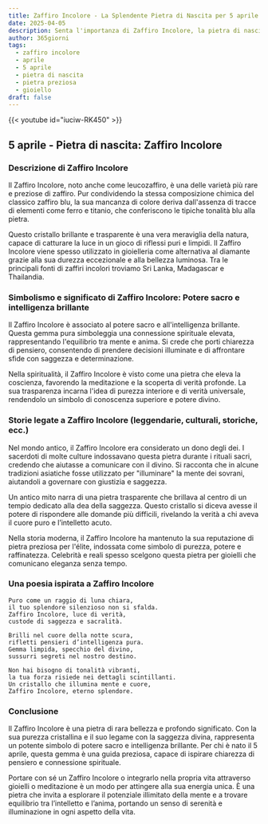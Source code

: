 ```yaml
---
title: Zaffiro Incolore - La Splendente Pietra di Nascita per 5 aprile
date: 2025-04-05
description: Senta l'importanza di Zaffiro Incolore, la pietra di nascita di 5 aprile che simboleggia Potere sacro e intelligenza brillante. Lasci che la sua bellezza e il suo significato illuminino la sua giornata.
author: 365giorni
tags:
  - zaffiro incolore
  - aprile
  - 5 aprile
  - pietra di nascita
  - pietra preziosa
  - gioiello
draft: false
---
```


{{< youtube id="iuciw-RK450" >}}

## 5 aprile - Pietra di nascita: Zaffiro Incolore

### Descrizione di Zaffiro Incolore

Il Zaffiro Incolore, noto anche come leucozaffiro, è una delle varietà più rare e preziose di zaffiro. Pur condividendo la stessa composizione chimica del classico zaffiro blu, la sua mancanza di colore deriva dall'assenza di tracce di elementi come ferro e titanio, che conferiscono le tipiche tonalità blu alla pietra.

Questo cristallo brillante e trasparente è una vera meraviglia della natura, capace di catturare la luce in un gioco di riflessi puri e limpidi. Il Zaffiro Incolore viene spesso utilizzato in gioielleria come alternativa al diamante grazie alla sua durezza eccezionale e alla bellezza luminosa. Tra le principali fonti di zaffiri incolori troviamo Sri Lanka, Madagascar e Thailandia.

### Simbolismo e significato di Zaffiro Incolore: Potere sacro e intelligenza brillante

Il Zaffiro Incolore è associato al potere sacro e all'intelligenza brillante. Questa gemma pura simboleggia una connessione spirituale elevata, rappresentando l'equilibrio tra mente e anima. Si crede che porti chiarezza di pensiero, consentendo di prendere decisioni illuminate e di affrontare sfide con saggezza e determinazione.

Nella spiritualità, il Zaffiro Incolore è visto come una pietra che eleva la coscienza, favorendo la meditazione e la scoperta di verità profonde. La sua trasparenza incarna l'idea di purezza interiore e di verità universale, rendendolo un simbolo di conoscenza superiore e potere divino.

### Storie legate a Zaffiro Incolore (leggendarie, culturali, storiche, ecc.)

Nel mondo antico, il Zaffiro Incolore era considerato un dono degli dei. I sacerdoti di molte culture indossavano questa pietra durante i rituali sacri, credendo che aiutasse a comunicare con il divino. Si racconta che in alcune tradizioni asiatiche fosse utilizzato per "illuminare" la mente dei sovrani, aiutandoli a governare con giustizia e saggezza.

Un antico mito narra di una pietra trasparente che brillava al centro di un tempio dedicato alla dea della saggezza. Questo cristallo si diceva avesse il potere di rispondere alle domande più difficili, rivelando la verità a chi aveva il cuore puro e l’intelletto acuto.

Nella storia moderna, il Zaffiro Incolore ha mantenuto la sua reputazione di pietra preziosa per l'élite, indossata come simbolo di purezza, potere e raffinatezza. Celebrità e reali spesso scelgono questa pietra per gioielli che comunicano eleganza senza tempo.

### Una poesia ispirata a Zaffiro Incolore

```
Puro come un raggio di luna chiara,  
il tuo splendore silenzioso non si sfalda.  
Zaffiro Incolore, luce di verità,  
custode di saggezza e sacralità.

Brilli nel cuore della notte scura,  
rifletti pensieri d’intelligenza pura.  
Gemma limpida, specchio del divino,  
sussurri segreti nel nostro destino.

Non hai bisogno di tonalità vibranti,  
la tua forza risiede nei dettagli scintillanti.  
Un cristallo che illumina mente e cuore,  
Zaffiro Incolore, eterno splendore.
```

### Conclusione

Il Zaffiro Incolore è una pietra di rara bellezza e profondo significato. Con la sua purezza cristallina e il suo legame con la saggezza divina, rappresenta un potente simbolo di potere sacro e intelligenza brillante. Per chi è nato il 5 aprile, questa gemma è una guida preziosa, capace di ispirare chiarezza di pensiero e connessione spirituale.

Portare con sé un Zaffiro Incolore o integrarlo nella propria vita attraverso gioielli o meditazione è un modo per attingere alla sua energia unica. È una pietra che invita a esplorare il potenziale illimitato della mente e a trovare equilibrio tra l’intelletto e l’anima, portando un senso di serenità e illuminazione in ogni aspetto della vita.